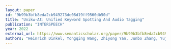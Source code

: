 ```yaml
---
layout: paper
id: "9b99b3bfb8eda2cb949273de08d19ff9560db50d"
title: "Unikw-At: Unified Keyword Spotting And Audio Tagging"
publication: "INTERSPEECH"
year: 2022
external_url: https://www.semanticscholar.org/paper/9b99b3bfb8eda2cb949273de08d19ff9560db50d
authors: "Heinrich Dinkel, Yongqing Wang, Zhiyong Yan, Junbo Zhang, Yujun Wang"
---
```

